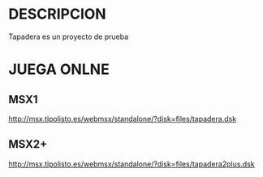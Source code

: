 # DESCRIPCION

Tapadera es un proyecto de prueba

# JUEGA ONLNE

## MSX1
http://msx.tipolisto.es/webmsx/standalone/?disk=files/tapadera.dsk

## MSX2+

http://msx.tipolisto.es/webmsx/standalone/?disk=files/tapadera2plus.dsk